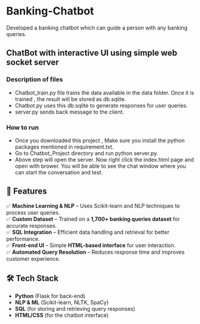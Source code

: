 # Banking-Chatbot
Developed a banking chatbot which can guide a person with any banking queries. 

## ChatBot with interactive UI using simple web socket server 
### Description of files
* Chatbot_train.py file trains the data available in the data folder. Once it is trained , the result will be stored as db.sqlite.
* Chatbot.py uses this db.sqlite to generate responses for user queries.
* server.py sends back message to the client.

### How to run
* Once you downloaded this project , Make sure you install the python packages mentioned in requirement.txt.
* Go to Chatbot_Project directory and run python server.py.
* Above step will open the server. Now right click the index.html page and open with brower. You will be able to see the chat window where you can start the conversation and test.


## 🚀 Features  
✅ **Machine Learning & NLP** – Uses Scikit-learn and NLP techniques to process user queries.  
✅ **Custom Dataset** – Trained on a **1,700+ banking queries dataset** for accurate responses.  
✅ **SQL Integration** – Efficient data handling and retrieval for better performance.  
✅ **Front-end UI** – Simple **HTML-based interface** for user interaction.  
✅ **Automated Query Resolution** – Reduces response time and improves customer experience.  

## 🛠️ Tech Stack  
- **Python** (Flask for back-end)  
- **NLP & ML** (Scikit-learn, NLTK, SpaCy)  
- **SQL** (for storing and retrieving query responses)  
- **HTML/CSS** (for the chatbot interface)  
